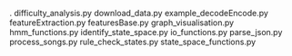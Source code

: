 .
difficulty_analysis.py
download_data.py
example_decodeEncode.py
featureExtraction.py
featuresBase.py
graph_visualisation.py
hmm_functions.py
identify_state_space.py
io_functions.py
parse_json.py
process_songs.py
rule_check_states.py
state_space_functions.py
